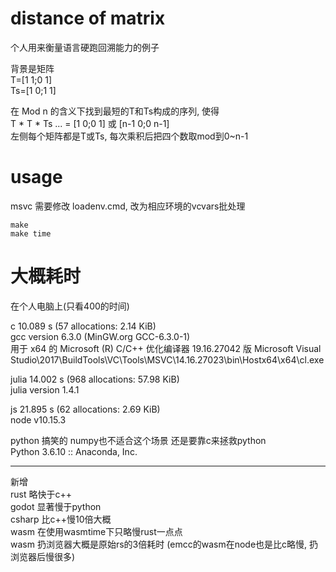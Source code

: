 # distance of matrix

个人用来衡量语言硬跑回溯能力的例子

背景是矩阵  
T=[1 1;0 1]  
Ts=[1 0;1 1]  

在 Mod n 的含义下找到最短的T和Ts构成的序列, 使得  
T * T * Ts ... = [1 0;0 1] 或 [n-1 0;0 n-1]  
左侧每个矩阵都是T或Ts, 每次乘积后把四个数取mod到0~n-1

# usage

msvc 需要修改 loadenv.cmd, 改为相应环境的vcvars批处理  
```shell
make
make time
```

# 大概耗时

在个人电脑上(只看400的时间)

c 10.089 s (57 allocations: 2.14 KiB)   
gcc version 6.3.0 (MinGW.org GCC-6.3.0-1)  
用于 x64 的 Microsoft (R) C/C++ 优化编译器 19.16.27042 版
Microsoft Visual Studio\2017\BuildTools\VC\Tools\MSVC\14.16.27023\bin\Hostx64\x64\cl.exe

julia 14.002 s (968 allocations: 57.98 KiB)  
julia version 1.4.1

js 21.895 s (62 allocations: 2.69 KiB)  
node v10.15.3

python 搞笑的 numpy也不适合这个场景 还是要靠c来拯救python  
Python 3.6.10 :: Anaconda, Inc.

- - -

新增  
rust 略快于c++  
godot 显著慢于python  
csharp 比c++慢10倍大概  
wasm 在使用wasmtime下只略慢rust一点点  
wasm 扔浏览器大概是原始rs的3倍耗时 (emcc的wasm在node也是比c略慢, 扔浏览器后慢很多)
